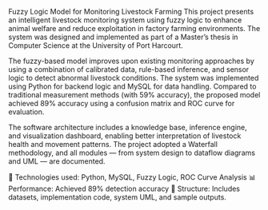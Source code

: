 Fuzzy Logic Model for Monitoring Livestock Farming
This project presents an intelligent livestock monitoring system using fuzzy logic to enhance animal welfare and reduce exploitation in factory farming environments. The system was designed and implemented as part of a Master’s thesis in Computer Science at the University of Port Harcourt.

The fuzzy-based model improves upon existing monitoring approaches by using a combination of calibrated data, rule-based inference, and sensor logic to detect abnormal livestock conditions. The system was implemented using Python for backend logic and MySQL for data handling. Compared to traditional measurement methods (with 59% accuracy), the proposed model achieved 89% accuracy using a confusion matrix and ROC curve for evaluation.

The software architecture includes a knowledge base, inference engine, and visualization dashboard, enabling better interpretation of livestock health and movement patterns. The project adopted a Waterfall methodology, and all modules — from system design to dataflow diagrams and UML — are documented.

🔧 Technologies used: Python, MySQL, Fuzzy Logic, ROC Curve Analysis
📊 Performance: Achieved 89% detection accuracy
📁 Structure: Includes datasets, implementation code, system UML, and sample outputs.
